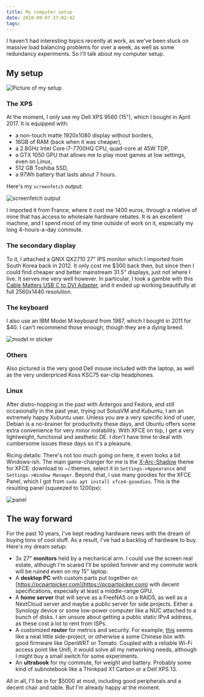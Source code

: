 ```yaml
---
title: My computer setup
date: 2018-09-07 17:02:42
tags:
---
```


I haven't had interesting topics recently at work, as we've been stuck on massive load balancing problems for over a week, as well as some redundancy experiments. So I'll talk about my computer setup.

## My setup

![Picture of my setup](/images/480-computer-setup/battlestation.jpg)

### The XPS

At the moment, I only use my Dell XPS 9560 (15"), which I bought in April 2017. It is equipped with:

- a non-touch matte 1920x1080 display without borders,
- 16GB of RAM (back when it was cheaper),
- a 2.8GHz Intel Core i7-7700HQ CPU, quad-core at 45W TDP,
- a GTX 1050 GPU that allows me to play most games at low settings, even on Linux,
- 512 GB Toshiba SSD,
- a 97Wh battery that lasts about 7 hours.

Here's my `screenfetch` output:

![screenfetch output](/images/480-computer-setup/screenfetch.png)

I imported it from France, where it cost me 1400 euros, through a relative of mine that has access to wholesale hardware rebates. It is an excellent machine, and I spend most of my time outside of work on it, especially my long 4-hours-a-day commute.

### The secondary display

To it, I attached a QNIX QX2710 27" IPS monitor which I imported from South Korea back in 2012. It only cost me $300 back then, but since then I could find cheaper and better mainstream 31.5" displays, just not where I live. It serves me very well however. In particular, I took a gamble with this [Cable Matters USB C to DVI Adapter](https://www.amazon.com/gp/product/B012B58JRM), and it ended up working beautifully at full 2560x1440 resolution.

### The keyboard

I also use an IBM Model M keyboard from 1987, which I bought in 2011 for $40. I can't recommend those enough, though they are a dying breed.

![model m sticker](/images/480-computer-setup/modelmsticker.jpg)

### Others

Also pictured is the very good Dell mouse included with the laptop, as well as the very underpriced Koss KSC75 ear-clip headphones.

### Linux

After distro-hopping in the past with Antergos and Fedora, and still occasionally in the past year, trying out SolusVM and Kubuntu, I am an extremely happy Xubuntu user. Unless you are a very specific kind of user, Debian is a no-brainer for productivity these days, and Ubuntu offers some extra convenience for very minor instability. With XFCE on top, I get a very lightweight, functional and aesthetic DE. I don't have time to deal with cumbersome issues these days so it's a pleasure.

Ricing details: There's not too much going on here, it even looks a bit Windows-ish. The main game-changer for me is the [X-Arc-Shadow](https://www.xfce-look.org/p/1167049/) theme for XFCE: download to ~/.themes, select it in `Settings->Appearance` and `Settings->Window Manager`. Beyond that, I use many goodies for the XFCE Panel, which I got from `sudo apt install xfce4-gooodies`. This is the resulting panel (squeezed to 1200px):

![panel](/images/480-computer-setup/panel.png)

## The way forward

For the past 10 years, I've kept reading hardware news with the dream of buying tons of cool stuff. As a result, I've had a backlog of hardware to buy. Here's my dream setup:

- 3x 27" **monitors** held by a mechanical arm. I could use the screen real estate, although I'm scared I'll be spoiled forever and my commute work will be ruined even on my 15" laptop.
- A **desktop PC** with custom parts put together on [https://pcpartpicker.com](https://pcpartpicker.com) with decent specifications, especially at least a middle-range GPU.
- A **home server** that will serve as a FreeNAS on a RAID5, as well as a NextCloud server and maybe a public server for side projects. Either a Synology device or some low-power computer like a NUC attached to a bunch of disks. I am unsure about getting a public static IPv4 address, as these cost a lot to rent from ISPs.
- A customized **router** for metrics and security. For example, [this](https://www.reddit.com/r/linux/comments/8b0s4z/building_a_custom_router_with_arch_linux_arm_on_a/) seems like a neat little side-project, or otherwise a some Chinese box with good firmware like OpenWRT or Tomato. Coupled with a reliable Wi-Fi access point like Unifi, it would solve all my networking needs, although I might buy a small switch for some experiments.
- An **ultrabook** for my commute, for weight and battery. Probably some kind of subnotebook like a Thinkpad X1 Carbon or a Dell XPS 13.

All in all, I'll be in for $5000 at most, including good peripherals and a decent chair and table. But I'm already happy at the moment.